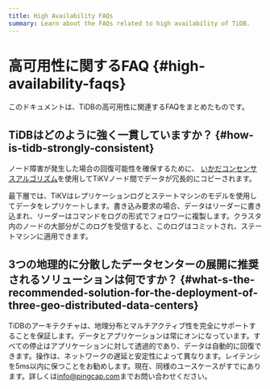 ```yaml
---
title: High Availability FAQs
summary: Learn about the FAQs related to high availability of TiDB.
---
```


# 高可用性に関するFAQ {#high-availability-faqs}

このドキュメントは、TiDBの高可用性に関連するFAQをまとめたものです。

## TiDBはどのように強く一貫していますか？ {#how-is-tidb-strongly-consistent}

ノード障害が発生した場合の回復可能性を確保するために、 [いかだコンセンサスアルゴリズム](https://raft.github.io/)を使用してTiKVノード間でデータが冗長的にコピーされます。

最下層では、TiKVはレプリケーションログとステートマシンのモデルを使用してデータをレプリケートします。書き込み要求の場合、データはリーダーに書き込まれ、リーダーはコマンドをログの形式でフォロワーに複製します。クラスタ内のノードの大部分がこのログを受信すると、このログはコミットされ、ステートマシンに適用できます。

## 3つの地理的に分散したデータセンターの展開に推奨されるソリューションは何ですか？ {#what-s-the-recommended-solution-for-the-deployment-of-three-geo-distributed-data-centers}

TiDBのアーキテクチャは、地理分布とマルチアクティブ性を完全にサポートすることを保証します。データとアプリケーションは常にオンになっています。すべての停止はアプリケーションに対して透過的であり、データは自動的に回復できます。操作は、ネットワークの遅延と安定性によって異なります。レイテンシを5ms以内に保つことをお勧めします。現在、同様のユースケースがすでにあります。詳しくは[info@pingcap.com](mailto:info@pingcap.com)までお問い合わせください。
